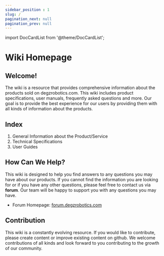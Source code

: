 ```yaml
---
sidebar_position : 1
slug: /
pagination_next: null
pagination_prev: null
---
```

import DocCardList from '@theme/DocCardList';

# Wiki Homepage

## Welcome!

The wiki is a resource that provides comprehensive information about the products sold on degzrobotics.com. This wiki includes product specifications, user manuals, frequently asked questions and more. Our goal is to provide the best experience for our users by providing them with all kinds of information about the products.

## Index

1. General Information about the Product/Service
2. Technical Specifications
3. User Guides

## How Can We Help?

This wiki is designed to help you find answers to any questions you may have about our products. If you cannot find the information you are looking for or if you have any other questions, please feel free to contact us via **forum**. Our team will be happy to support you with any questions you may have.

* Forum Homepage: [forum.degzrobotics.com](https://forum.degzrobotics.com/)


## Contribution

This wiki is a constantly evolving resource. If you would like to contribute, please create content or improve existing content on github. We welcome contributions of all kinds and look forward to you contributing to the growth of our community.


